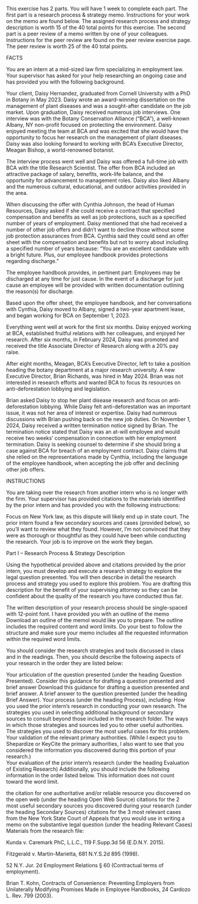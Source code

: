 This exercise has 2 parts. You will have 1 week to complete each part. The first part is a research process & strategy memo. Instructions for your work on the memo are found below. The assigned research process and strategy description is worth 15 of the 40 total points for this exercise. The second part is a peer review of a memo written by one of your colleagues. Instructions for the peer review are found on the peer review exercise page. The peer review is worth 25 of the 40 total points.

FACTS    

You are an intern at a mid-sized law firm specializing in employment law. Your supervisor has asked for your help researching an ongoing case and has provided you with the following background. 

Your client, Daisy Hernandez, graduated from Cornell University with a PhD in Botany in May 2023. Daisy wrote an award-winning dissertation on the management of plant diseases and was a sought-after candidate on the job market. Upon graduation, Daisy received numerous job interviews. One interview was with the Botany Conservation Alliance (“BCA”), a well-known Albany, NY non-profit focused on protecting the environment. Daisy enjoyed meeting the team at BCA and was excited that she would have the opportunity to focus her research on the management of plant diseases. Daisy was also looking forward to working with BCA’s Executive Director, Meagan Bishop, a world-renowned botanist.  

The interview process went well and Daisy was offered a full-time job with BCA with the title Research Scientist. The offer from BCA included an attractive package of salary, benefits, work-life balance, and the opportunity for advancement to management roles. Daisy also liked Albany and the numerous cultural, educational, and outdoor activities provided in the area. 

When discussing the offer with Cynthia Johnson, the head of Human Resources, Daisy asked if she could receive a contract that specified compensation and benefits as well as job protections, such as a specified number of years of employment. Daisy mentioned that she had received a number of other job offers and didn’t want to decline those without some job protection assurances from BCA. Cynthia said they could send an offer sheet with the compensation and benefits but not to worry about including a specified number of years because: “You are an excellent candidate with a bright future. Plus, our employee handbook provides protections regarding discharge.” 

The employee handbook provides, in pertinent part: Employees may be discharged at any time for just cause. In the event of a discharge for just cause an employee will be provided with written documentation outlining the reason(s) for discharge.

Based upon the offer sheet, the employee handbook, and her conversations with Cynthia, Daisy moved to Albany, signed a two-year apartment lease, and began working for BCA on September 1, 2023. 

Everything went well at work for the first six months. Daisy enjoyed working at BCA, established fruitful relations with her colleagues, and enjoyed her research. After six months, in February 2024, Daisy was promoted and received the title Associate Director of Research along with a 20% pay raise.  

After eight months, Meagan, BCA’s Executive Director, left to take a position heading the botany department at a major research university. A new Executive Director, Brian Richards, was hired in May 2024.  Brian was not interested in research efforts and wanted BCA to focus its resources on anti-deforestation lobbying and legislation. 

Brian asked Daisy to stop her plant disease research and focus on anti-deforestation lobbying. While Daisy felt anti-deforestation was an important issue, it was not her area of interest or expertise. Daisy had numerous discussions with Brian pushing back on the new job duties. On November 1, 2024, Daisy received a written termination notice signed by Brian. The termination notice stated that Daisy was an at-will employee and would receive two weeks’ compensation in connection with her employment termination. Daisy is seeking counsel to determine if she should bring a case against BCA for breach of an employment contract. Daisy claims that she relied on the representations made by Cynthia, including the language of the employee handbook, when accepting the job offer and declining other job offers.  

INSTRUCTIONS 

You are taking over the research from another intern who is no longer with the firm. Your supervisor has provided citations to the materials identified by the prior intern and has provided you with the following instructions: 

Focus on New York law, as this dispute will likely end up in state court. The prior intern found a few secondary sources and cases (provided below), so you’ll want to review what they found. However, I’m not convinced that they were as thorough or thoughtful as they could have been while conducting the research. Your job is to improve on the work they began. 

Part I – Research Process & Strategy Description

Using the hypothetical provided above and citations provided by the prior intern, you must develop and execute a research strategy to explore the legal question presented. You will then describe in detail the research process and strategy you used to explore this problem.  You are drafting this description for the benefit of your supervising attorney so they can be confident about the quality of the research you have conducted thus far. 

The written description of your research process should be single-spaced with 12-point font. I have provided you with an outline of the memo Download an outline of the memoI would like you to prepare. The outline includes the required content and word limits. Do your best to follow the structure and make sure your memo includes all the requested information within the required word limits.

You should consider the research strategies and tools discussed in class and in the readings. Then, you should describe the following aspects of your research in the order they are listed below:  

Your articulation of the question presented (under the heading Question Presented). Consider this guidance for drafting a question presented and brief answer Download this guidance for drafting a question presented and brief answer.
A brief answer to the question presented (under the heading Brief Answer). 
Your process (under the heading Process), including:
How you used the prior intern’s research in conducting your own research.
The strategies you used in selecting additional background or secondary sources to consult beyond those included in the research folder.
The ways in which those strategies and sources led you to other useful authorities. 
The strategies you used to discover the most useful cases for this problem.
Your validation of the relevant primary authorities. (While I expect you to Shepardize or KeyCite the primary authorities, I also want to see that you considered the information you discovered during this portion of your research.)  
Your evaluation of the prior intern’s research (under the heading Evaluation of Existing Research)
Additionally, you should include the following information in the order listed below. This information does not count toward the word limit. 

the citation for one authoritative and/or reliable resource you discovered on the open web (under the heading Open Web Source) 
citations for the 2 most useful secondary sources you discovered during your research (under the heading Secondary Sources)
citations for the 3 most relevant cases from the New York State Court of Appeals that you would use in writing a memo on the substantive legal question (under the heading Relevant Cases)
Materials from the research file:

Kunda v. Caremark PhC, L.L.C., 119 F.Supp.3d 56 (E.D.N.Y. 2015).

Fitzgerald v. Martin-Marietta, 681 N.Y.S.2d 895 (1998).

52 N.Y. Jur. 2d Employment Relations § 60 (Contractual terms of employment).

Brian T. Kohn, Contracts of Convenience: Preventing Employers from Unilaterally Modifying Promises Made in Employee Handbooks, 24 Cardozo L. Rev. 799 (2003).